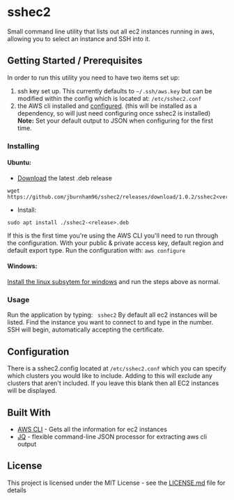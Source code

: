 
# sshec2
Small command line utility that lists out all ec2 instances running in aws, allowing you to select an instance and SSH into it.
## Getting Started / Prerequisites
In order to run this utility you need to have two items set up:
1. ssh key set up. This currently defaults to ```~/.ssh/aws.key``` but can be modified within the config which is located at: ```/etc/sshec2.conf```
2. the AWS cli installed and [configured](https://docs.aws.amazon.com/cli/latest/userguide/cli-chap-configure.html). (this will be installed as a dependency, so will just need configuring once sshec2 is installed)
**Note:** Set your default output to JSON when configuring for the first time.
### Installing  
#### Ubuntu:
- [Download](https://github.com/jburnham96/sshec2/releases) the latest .deb release
```
wget https://github.com/jburnham96/sshec2/releases/download/1.0.2/sshec2<version>.deb
```
- Install:
``` 
sudo apt install ./sshec2-<release>.deb
```
If this is the first time you're using the AWS CLI you'll need to run through the configuration. With your public & private access key,  default region and default export type. Run the configuration with:
```aws configure```
#### Windows:
[Install the linux subsytem for windows](https://docs.microsoft.com/en-us/windows/wsl/install-win10)  and run the steps above as normal.
### Usage
Run the application by typing:
``` sshec2```
By default all ec2 instances will be listed. Find the instance you want to connect to and type in the number. SSH will begin, automatically accepting the certificate.
## Configuration
There is a sshec2.config located at ```/etc/sshec2.conf``` which you can specify which clusters you would like to include. Adding to this will exclude any clusters that aren't included. If you leave this blank then all EC2 instances will be displayed.
## Built With
* [AWS CLI](https://docs.aws.amazon.com/cli/) - Gets all the information for ec2 instances
* [JQ](https://stedolan.github.io/jq/) - flexible command-line JSON processor for extracting aws cli output
## License
This project is licensed under the MIT License - see the [LICENSE.md](LICENSE.md) file for details
